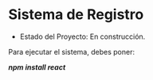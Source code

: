 <h1>Sistema de Registro</h1>

- Estado del Proyecto: En construcción.

Para ejecutar el sistema, debes poner:

***npm install react***
  
